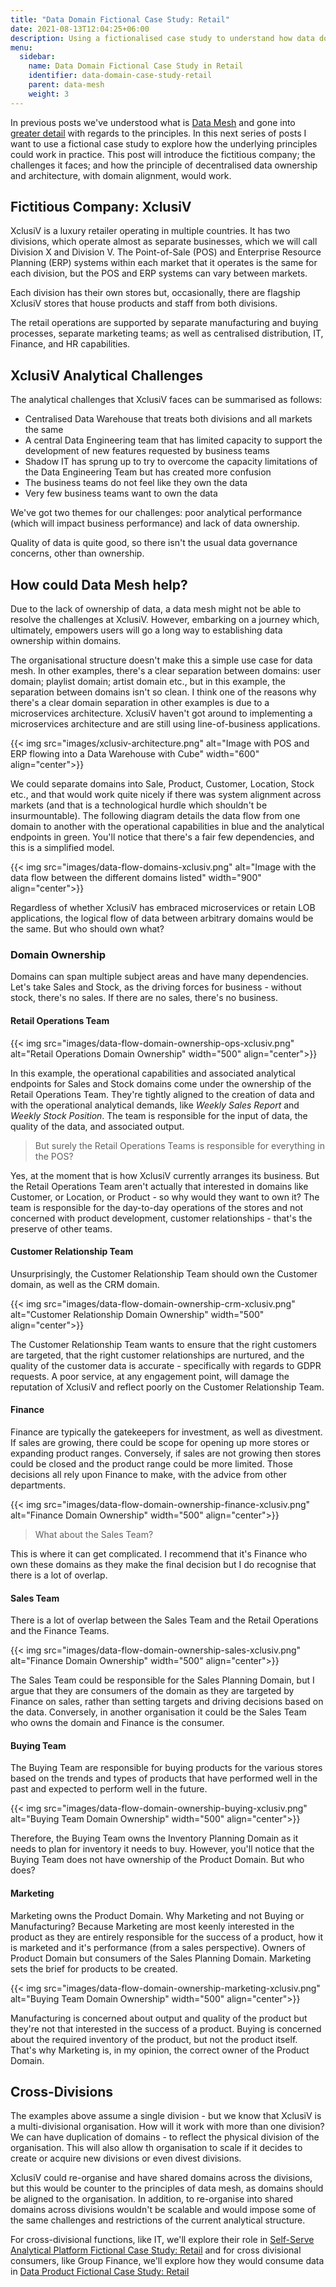 ```yaml
---
title: "Data Domain Fictional Case Study: Retail"
date: 2021-08-13T12:04:25+06:00
description: Using a fictionalised case study to understand how data domains could work in practice
menu:
  sidebar:
    name: Data Domain Fictional Case Study in Retail
    identifier: data-domain-case-study-retail
    parent: data-mesh
    weight: 3
---
```


In previous posts we've understood what is [Data Mesh](../what-is-data-mesh/) and gone into [greater detail](../data-mesh-deep-dive/) with regards to the principles. In this next series of posts I want to use a fictional case study to explore how the underlying principles could work in practice. This post will introduce the fictitious company; the challenges it faces; and how the principle of decentralised data ownership and architecture, with domain alignment, would work.

## Fictitious Company: XclusiV

XclusiV is a luxury retailer operating in multiple countries. It has two divisions, which operate almost as separate businesses, which we will call Division X and Division V. The Point-of-Sale (POS) and Enterprise Resource Planning (ERP) systems within each market that it operates is the same for each division, but the POS and ERP systems can vary between markets. 

Each division has their own stores but, occasionally, there are flagship XclusiV stores that house products and staff from both divisions. 

The retail operations are supported by separate manufacturing and buying processes, separate marketing teams; as well as centralised distribution, IT, Finance, and HR capabilities. 

## XclusiV Analytical Challenges

The analytical challenges that XclusiV faces can be summarised as follows:

- Centralised Data Warehouse that treats both divisions and all markets the same
- A central Data Engineering team that has limited capacity to support the development of new features requested by business teams
- Shadow IT has sprung up to try to overcome the capacity limitations of the Data Engineering Team but has created more confusion
- The business teams do not feel like they own the data
- Very few business teams want to own the data

We've got two themes for our challenges: poor analytical performance (which will impact business performance) and lack of data ownership.

Quality of data is quite good, so there isn't the usual data governance concerns, other than ownership. 

## How could Data Mesh help? 

Due to the lack of ownership of data, a data mesh might not be able to resolve the challenges at XclusiV. However, embarking on a journey which, ultimately, empowers users will go a long way to establishing data ownership within domains. 

The organisational structure doesn't make this a simple use case for data mesh. In other examples, there's a clear separation between domains: user domain; playlist domain; artist domain etc., but in this example, the separation between domains isn't so clean. I think one of the reasons why there's a clear domain separation in other examples is due to a microservices architecture. XclusiV haven't got around to implementing a microservices architecture and are still using line-of-business applications.  

{{< img src="images/xclusiv-architecture.png" alt="Image with POS and ERP flowing into a Data Warehouse with Cube" width="600" align="center">}}

We could separate domains into Sale, Product, Customer, Location, Stock etc., and that would work quite nicely if there was system alignment across markets (and that is a technological hurdle which shouldn't be insurmountable). The following diagram details the data flow from one domain to another with the operational capabilities in blue and the analytical endpoints in green. You'll notice that there's a fair few dependencies, and this is a simplified model. 

{{< img src="images/data-flow-domains-xclusiv.png" alt="Image with the data flow between the different domains listed" width="900" align="center">}}

Regardless of whether XclusiV has embraced microservices or retain LOB applications, the logical flow of data between arbitrary domains would be the same. But who should own what?

### Domain Ownership

Domains can span multiple subject areas and have many dependencies. Let's take Sales and Stock, as the driving forces for business - without stock, there's no sales. If there are no sales, there's no business.

#### Retail Operations Team

{{< img src="images/data-flow-domain-ownership-ops-xclusiv.png" alt="Retail Operations Domain Ownership" width="500" align="center">}}

In this example, the operational capabilities and associated analytical endpoints for Sales and Stock domains come under the ownership of the Retail Operations Team. They're tightly aligned to the creation of data and with the operational analytical demands, like *Weekly Sales Report* and *Weekly Stock Position*. The team is responsible for the input of data, the quality of the data, and associated output. 

>But surely the Retail Operations Teams is responsible for everything in the POS? 

Yes, at the moment that is how XclusiV currently arranges its business. But the Retail Operations Team aren't actually that interested in domains like Customer, or Location, or Product - so why would they want to own it? The team is responsible for the day-to-day operations of the stores and not concerned with product development, customer relationships - that's the preserve of other teams.

#### Customer Relationship Team

Unsurprisingly, the Customer Relationship Team should own the Customer domain, as well as the CRM domain. 

{{< img src="images/data-flow-domain-ownership-crm-xclusiv.png" alt="Customer Relationship Domain Ownership" width="500" align="center">}}

The Customer Relationship Team wants to ensure that the right customers are targeted, that the right customer relationships are nurtured, and the quality of the customer data is accurate - specifically with regards to GDPR requests. A poor service, at any engagement point, will damage the reputation of XclusiV and reflect poorly on the Customer Relationship Team. 

#### Finance

Finance are typically the gatekeepers for investment, as well as divestment. If sales are growing, there could be scope for opening up more stores or expanding product ranges. Conversely, if sales are not growing then stores could be closed and the product range could be more limited. Those decisions all rely upon Finance to make, with the advice from other departments.  

{{< img src="images/data-flow-domain-ownership-finance-xclusiv.png" alt="Finance Domain Ownership" width="500" align="center">}}

> What about the Sales Team? 

This is where it can get complicated. I recommend that it's Finance who own these domains as they make the final decision but I do recognise that there is a lot of overlap.

#### Sales Team

There is a lot of overlap between the Sales Team and the Retail Operations and the Finance Teams. 

{{< img src="images/data-flow-domain-ownership-sales-xclusiv.png" alt="Finance Domain Ownership" width="500" align="center">}}

The Sales Team could be responsible for the Sales Planning Domain, but I argue that they are consumers of the domain as they are targeted by Finance on sales, rather than setting targets and driving decisions based on the data. Conversely, in another organisation it could be the Sales Team who owns the domain and Finance is the consumer. 

#### Buying Team

The Buying Team are responsible for buying products for the various stores based on the trends and types of products that have performed well in the past and expected to perform well in the future. 

{{< img src="images/data-flow-domain-ownership-buying-xclusiv.png" alt="Buying Team Domain Ownership" width="500" align="center">}}

Therefore, the Buying Team owns the Inventory Planning Domain as it needs to plan for inventory it needs to buy. However, you'll notice that the Buying Team does not have ownership of the Product Domain. But who does?

#### Marketing

Marketing owns the Product Domain. Why Marketing and not Buying or Manufacturing? Because Marketing are most keenly interested in the product as they are entirely responsible for the success of a product, how it is marketed and it's performance (from a sales perspective). Owners of Product Domain but consumers of the Sales Planning Domain. Marketing sets the brief for products to be created. 

{{< img src="images/data-flow-domain-ownership-marketing-xclusiv.png" alt="Buying Team Domain Ownership" width="500" align="center">}}

Manufacturing is concerned about output and quality of the product but they're not that interested in the success of a product. Buying is concerned about the required inventory of the product, but not the product itself. That's why Marketing is, in my opinion, the correct owner of the Product Domain. 


## Cross-Divisions

The examples above assume a single division - but we know that XclusiV is a multi-divisional organisation. How will it work with more than one division? We can have duplication of domains - to reflect the physical division of the organisation. This will also allow th organisation to scale if it decides to create or acquire new divisions or even divest divisions. 

XclusiV could re-organise and have shared domains across the divisions, but this would be counter to the principles of data mesh, as domains should be aligned to the organisation. In addition, to re-organise into shared domains across divisions wouldn't be scalable and would impose some of the same challenges and restrictions of the current analytical structure. 

For cross-divisional functions, like IT, we'll explore their role in [Self-Serve Analytical Platform Fictional Case Study: Retail](../self-serve-platform-case-study-retail/) and for cross divisional consumers, like Group Finance, we'll explore how they would consume data in [Data Product Fictional Case Study: Retail](../data-product-case-study-retail/)